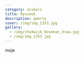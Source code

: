 ```yaml
---
category: animals
title: Rysunek
description: qwerty
cover: /img/img_1353.jpg
gallery:
  - /img/chadwick_boseman_draw.jpg
  - /img/img_1353.jpg
---
```

moje